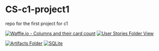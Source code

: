 # CS-c1-project1

repo for the first project for c1

[![Waffle.io - Columns and their card count](https://badge.waffle.io/Jonjy/CS-c1-project1.svg?columns=all&logoColor=FF00F0)](https://waffle.io/Jonjy/CS-c1-project1)
[![User Stories Folder View](https://img.shields.io/badge/User%20Stories-Click%20Here%20to%20Edit-magenta.svg)](https://docs.google.com/document/d/1aGkrYf6z4p1RcXLLSSPg9AkM0_HcnYT8FyJrp0zgK_A/edit?usp=sharing)

[![Artifacts Folder](https://img.shields.io/badge/Artifacts-Click%20here%20to%20view%20folder%20-purple.svg)](https://drive.google.com/drive/folders/1k4THpVhGVOyMag9B0azLtj3kBvJXkrwO?usp=sharing)  [![SQLite](https://img.shields.io/badge/SQL-Click%20here%20to%20view%20tutorial%20-blue.svg)](https://www.tutorialspoint.com/sqlite/index.htm)
